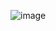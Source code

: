 ![image](https://user-images.githubusercontent.com/79585917/175719903-34c00088-d916-46bd-a5ee-700704d6358a.png)
